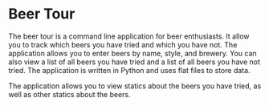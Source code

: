 # Beer Tour
The beer tour is a command line application for beer enthusiasts. It allow you to track which beers you have tried and which you have not. The application allows you to enter beers by name, style, and brewery. You can also view a list of all beers you have tried and a list of all beers you have not tried. The application is written in Python and uses flat files to store data.

The application allows you to view statics about the beers you have tried, as well as other statics about the beers.



